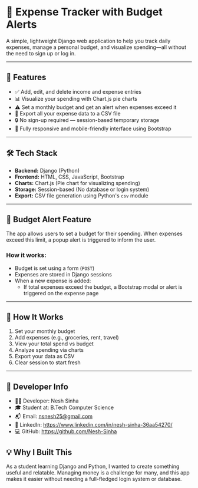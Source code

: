 # 💸 Expense Tracker with Budget Alerts

A simple, lightweight Django web application to help you track daily expenses, manage a personal budget, and visualize spending—all without the need to sign up or log in.

---

## 🚀 Features

- ✅ Add, edit, and delete income and expense entries
- 📊 Visualize your spending with Chart.js pie charts
- ⚠️ Set a monthly budget and get an alert when expenses exceed it
- 💾 Export all your expense data to a CSV file
- 🔒 No sign-up required — session-based temporary storage
- 📱 Fully responsive and mobile-friendly interface using Bootstrap

---


## 🛠️ Tech Stack

- **Backend:** Django (Python)
- **Frontend:** HTML, CSS, JavaScript, Bootstrap
- **Charts:** Chart.js (Pie chart for visualizing spending)
- **Storage:** Session-based (No database or login system)
- **Export:** CSV file generation using Python's `csv` module

---

## 🔔 Budget Alert Feature

The app allows users to set a budget for their spending. When expenses exceed this limit, a popup alert is triggered to inform the user.

### How it works:
- Budget is set using a form (`POST`)
- Expenses are stored in Django sessions
- When a new expense is added:
  - If total expenses exceed the budget, a Bootstrap modal or alert is triggered on the expense page

---

## 🧩 How It Works

1. Set your monthly budget
2. Add expenses (e.g., groceries, rent, travel)
3. View your total spend vs budget
4. Analyze spending via charts
5. Export your data as CSV
6. Clear session to start fresh

---



## 📝 Developer Info

- 👨‍💻 Developer: Nesh Sinha
- 🎓 Student at: B.Tech Computer Science
- 📬 Email: nsnesh25@gmail.com
- 🔗 LinkedIn: https://www.linkedin.com/in/nesh-sinha-36aa54270/
- 💻 GitHub: https://github.com/Nesh-Sinha


## 💡 Why I Built This

As a student learning Django and Python, I wanted to create something useful and relatable. Managing money is a challenge for many, and this app makes it easier without needing a full-fledged login system or database.
